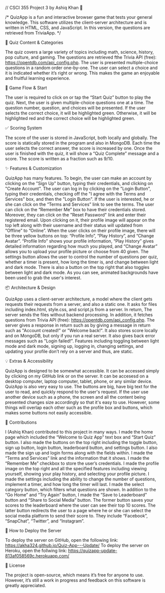 // CSCI 355 Project 3 by Ashiq Khan 🎯

/* QuizApp is a fun and interactive browser game that tests your general knowledge. This software utilizes the client-server 
architecture and is written in HTML, CSS, and JavaScript. In this version, the questions are retrieved from TriviaApp.   */

🧠 Quiz Content & Categories

The quiz covers a large variety of topics including math, science, history, pop culture, and gaming. The questions 
are retrieved fthe Trivia API (free): https://opentdb.com/api_config.php. The user is presented multiple-choice questions 
in a random order one-by-one. The user can select a choice and it is indicated whether it’s right or wrong. 
This makes the game an enjoyable and fruitful learning experience.

🚀 Game Flow & Start

The user is required to click on or tap the “Start Quiz” button to play the quiz. Next, the user is given multiple-choice
questions one at a time. The question number, question, and choices will be presented. If the user selects the correct choice,
it will be highlighted green. Otherwise, it will be highlighted red and the correct choice will be highlighted green.

✅ Scoring System

The score of the user is stored in JavaScript, both locally and globally. The score is statically stored in the program
and also in MongoDB. Each time the user selects the correct answer, the score is increased by one. Once the user is finished 
with the quiz, it will show a “Quiz Complete” message and a score. The score is written as a fraction such as 9/10.

✨ Features & Customization

QuizApp has many features. To begin, the user can make an account by clicking on the "Sign Up" button, typing their credentials, 
and clicking on "Create Account". The user can log in by clicking on the "Login Button", typing their credentials, checking off 
the "I agree with the Terms and Services" box, and then the "Login Button". If the user is interested, he or she can click on the 
“Terms and Services” link to see the terms. The user can click on the “Remember Me” box to have their credentials stored. Moreover,
they can click on the "Reset Password" link and enter their registered email. Upon clicking on it, their profile image will appear 
on the top left along with their username and their status will updated from “Offline” to “Online”. When the user clicks on their 
profile image, there will be three yellow buttons on top: “Profile Info”, “Play History”, and “Change Avatar”. “Profile Info” shows 
your profile information, “Play History” gives detailed information regarding how much you played, and “Change Avatar” allows you to 
upload your profile picture or choose from 40 given. The settings button allows the user to control the number of questions per quiz,
whether a timer is present, how long the timer is, and change between light and dark mode. There is also a button on the top right that 
also toggles between light and dark mode. As you can see, animated backgrounds have been used to grab the user's interest.

📦 Architecture & Design

QuizApp uses a client-server architecture, a model where the client gets requests their requests from a server, and also a static one. 
It asks for files including index.html, style.css, and script.js from a  server. In return, The server sends the files without backend
processing. In addition, it fetches questions from Trivia API (free): https://opentdb.com/api_config.php. The server gives a response
in return such as by giving a message in return such as "Account created!" or "Welcome back!". It also stores score locally and on MongoDB,
but only if you run a real server.  It also gives back error messages such as "Login failed!". Features including toggling between light 
mode and dark mode, signing up, logging in, changing settings, and updating your profile don’t rely on a server and thus, are static.

💡 Extras & Accessibility

QuizApp is designed to be somewhat accessible. It can be accessed simply by clicking on my GitHub link or on the server. It can be accesesd 
on a desktop computer, laptop computer, tablet, phone, or any similar device. QuizApp is also very easy to use. The buttons are big, have big
text for the user to read, and quickly respond to the user's request. If the user use another device such as a phone, the screen and all the 
content being presented changes size accordingly so that it's easy to use. However, some things will overlap each other such as the profile box 
and buttons, which makes some buttons not easily accessible.

🤝 Contributions

I (Ashiq Khan) contributed to this project in many ways. I made the home page which included the “Welcome to Quiz App” text box and “Start Quiz” 
button. I also made the buttons on the top right including the toggle button, sign up button, login button, leaderboard button, and settings button.
I also made the sign up and login forms along with the fields within. I made the “Terms and Services” link and the information that it shows. I made 
the “Remember Me” checkbox to store the user’s credentials. I made the profile image on the top right and all the specified features including viewing 
yourself, showing your play history, and selecting your profile picture. I made the settings including the ability to change the number of questions,
implement a timer, and how long the timer will last. I made the select category button, which filters what questions are shown. In addition to the 
“Go Home” and “Try Again” button, I made the “Save to Leaderboard” button and “Share to Social Media” button. The former button saves your scores to
the leaderboard where the user can see their top 10 scores. The latter button redirects the user to a page where he or she can select the social media 
platform to send their score to. They include “Facebook”, “SnapChat”, “Twitter”, and “Instagram”.

🚀 How to Deploy the Server

To deploy the server on GitHub, open the following link: https://akha324.github.io/Quiz-App---Update/
To deploy the server on Heroku, open the follwing link: https://quizapp-update-813af058569c.herokuapp.com/

📄 License

The project is open-source, which means it’s free for anyone to use. However, it’s still a work in progress and feedback on this software is greatly appreciated.
